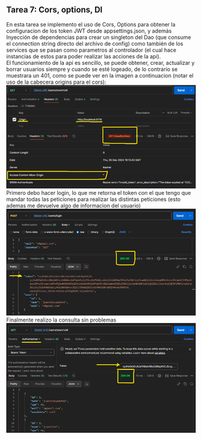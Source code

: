 ## Tarea 7: Cors, options, DI  
  
En esta tarea se implemento el uso de Cors, Options para obtener la configuracion de los token JWT desde appsettings.json, y además Inyección de dependencias para crear un singleton del Dao (que consume el connection string directo del archivo de config) como también de los services que se pasan como parametros al controlador (el cual hace instancias de estos para poder realizar las acciones de la api).  
El funcionamiento de la api es sencillo, se puede obtener, crear, actualizar y borrar usuarios siempre y cuando se esté logeado, de lo contrario se muestrara un 401, como se puede ver en la imagen a continuacion (notar el uso de la cabecera origins para el cors):
  ![Peticion GET fallida por token vencido](/assets/Get%20all%20fallido%20(401).png)  
  Primero debo hacer login, lo que me retorna el token con el que tengo que mandar todas las peticiones para realizar las distintas peticiones (esto ademas me devuelve algo de informacion del usuario)  
  ![Login](/assets/Post%20login%20(200).png)  
  Finalmente realizo la consulta sin problemas  
  ![Peticion GET exitosa](/assets/Get%20all%20(200).png)